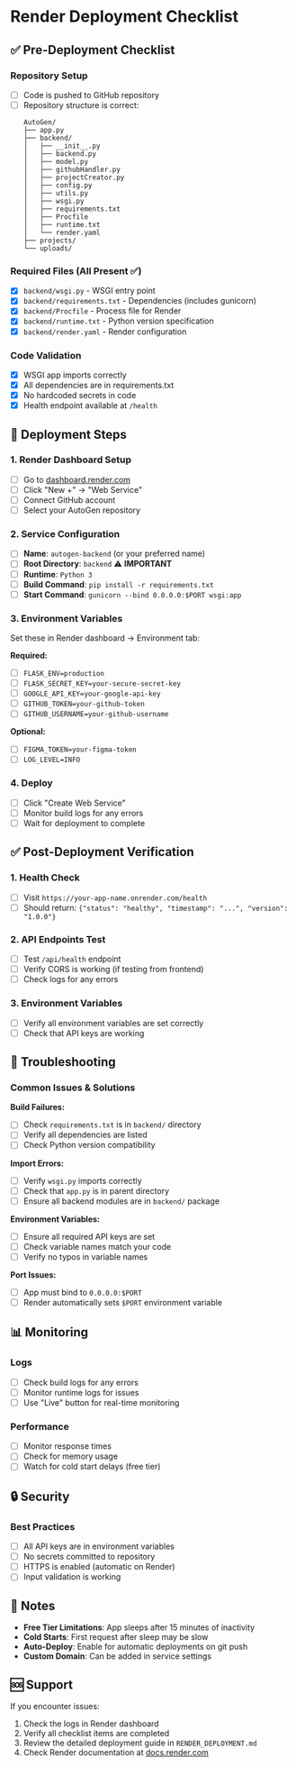# Render Deployment Checklist

## ✅ Pre-Deployment Checklist

### Repository Setup
- [ ] Code is pushed to GitHub repository
- [ ] Repository structure is correct:
  ```
  AutoGen/
  ├── app.py
  ├── backend/
  │   ├── __init__.py
  │   ├── backend.py
  │   ├── model.py
  │   ├── githubHandler.py
  │   ├── projectCreator.py
  │   ├── config.py
  │   ├── utils.py
  │   ├── wsgi.py
  │   ├── requirements.txt
  │   ├── Procfile
  │   ├── runtime.txt
  │   └── render.yaml
  ├── projects/
  └── uploads/
  ```

### Required Files (All Present ✅)
- [x] `backend/wsgi.py` - WSGI entry point
- [x] `backend/requirements.txt` - Dependencies (includes gunicorn)
- [x] `backend/Procfile` - Process file for Render
- [x] `backend/runtime.txt` - Python version specification
- [x] `backend/render.yaml` - Render configuration

### Code Validation
- [x] WSGI app imports correctly
- [x] All dependencies are in requirements.txt
- [x] No hardcoded secrets in code
- [x] Health endpoint available at `/health`

## 🚀 Deployment Steps

### 1. Render Dashboard Setup
- [ ] Go to [dashboard.render.com](https://dashboard.render.com)
- [ ] Click "New +" → "Web Service"
- [ ] Connect GitHub account
- [ ] Select your AutoGen repository

### 2. Service Configuration
- [ ] **Name**: `autogen-backend` (or your preferred name)
- [ ] **Root Directory**: `backend` ⚠️ **IMPORTANT**
- [ ] **Runtime**: `Python 3`
- [ ] **Build Command**: `pip install -r requirements.txt`
- [ ] **Start Command**: `gunicorn --bind 0.0.0.0:$PORT wsgi:app`

### 3. Environment Variables
Set these in Render dashboard → Environment tab:

**Required:**
- [ ] `FLASK_ENV=production`
- [ ] `FLASK_SECRET_KEY=your-secure-secret-key`
- [ ] `GOOGLE_API_KEY=your-google-api-key`
- [ ] `GITHUB_TOKEN=your-github-token`
- [ ] `GITHUB_USERNAME=your-github-username`

**Optional:**
- [ ] `FIGMA_TOKEN=your-figma-token`
- [ ] `LOG_LEVEL=INFO`

### 4. Deploy
- [ ] Click "Create Web Service"
- [ ] Monitor build logs for any errors
- [ ] Wait for deployment to complete

## ✅ Post-Deployment Verification

### 1. Health Check
- [ ] Visit `https://your-app-name.onrender.com/health`
- [ ] Should return: `{"status": "healthy", "timestamp": "...", "version": "1.0.0"}`

### 2. API Endpoints Test
- [ ] Test `/api/health` endpoint
- [ ] Verify CORS is working (if testing from frontend)
- [ ] Check logs for any errors

### 3. Environment Variables
- [ ] Verify all environment variables are set correctly
- [ ] Check that API keys are working

## 🔧 Troubleshooting

### Common Issues & Solutions

**Build Failures:**
- [ ] Check `requirements.txt` is in `backend/` directory
- [ ] Verify all dependencies are listed
- [ ] Check Python version compatibility

**Import Errors:**
- [ ] Verify `wsgi.py` imports correctly
- [ ] Check that `app.py` is in parent directory
- [ ] Ensure all backend modules are in `backend/` package

**Environment Variables:**
- [ ] Ensure all required API keys are set
- [ ] Check variable names match your code
- [ ] Verify no typos in variable names

**Port Issues:**
- [ ] App must bind to `0.0.0.0:$PORT`
- [ ] Render automatically sets `$PORT` environment variable

## 📊 Monitoring

### Logs
- [ ] Check build logs for any errors
- [ ] Monitor runtime logs for issues
- [ ] Use "Live" button for real-time monitoring

### Performance
- [ ] Monitor response times
- [ ] Check for memory usage
- [ ] Watch for cold start delays (free tier)

## 🔒 Security

### Best Practices
- [ ] All API keys are in environment variables
- [ ] No secrets committed to repository
- [ ] HTTPS is enabled (automatic on Render)
- [ ] Input validation is working

## 📝 Notes

- **Free Tier Limitations**: App sleeps after 15 minutes of inactivity
- **Cold Starts**: First request after sleep may be slow
- **Auto-Deploy**: Enable for automatic deployments on git push
- **Custom Domain**: Can be added in service settings

## 🆘 Support

If you encounter issues:
1. Check the logs in Render dashboard
2. Verify all checklist items are completed
3. Review the detailed deployment guide in `RENDER_DEPLOYMENT.md`
4. Check Render documentation at [docs.render.com](https://docs.render.com)
